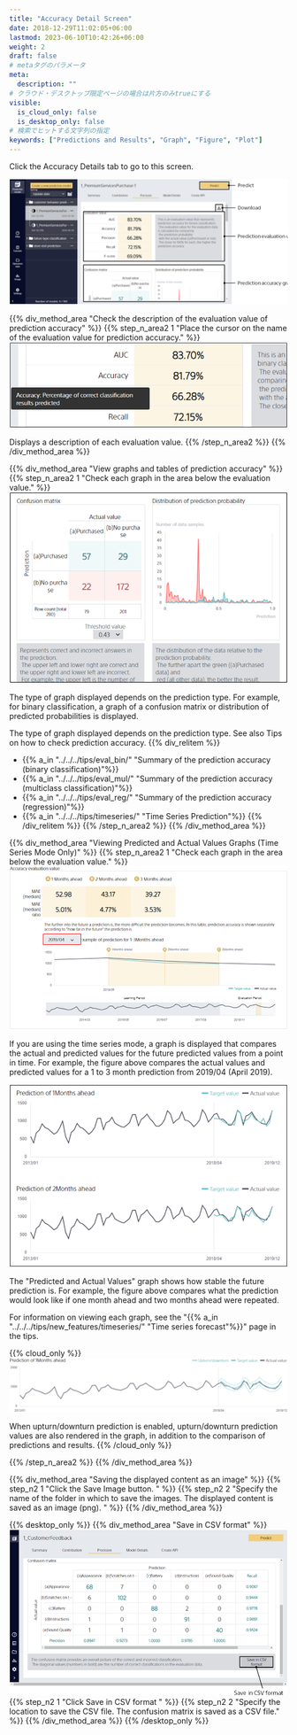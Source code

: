 ```yaml
---
title: "Accuracy Detail Screen"
date: 2018-12-29T11:02:05+06:00
lastmod: 2023-06-10T10:42:26+06:00
weight: 2
draft: false
# metaタグのパラメータ
meta:
  description: ""
# クラウド・デスクトップ限定ページの場合は片方のみtrueにする
visible:
  is_cloud_only: false
  is_desktop_only: false
# 検索でヒットする文字列の指定
keywords: ["Predictions and Results", "Graph", "Figure", "Plot"]
---
```


Click the Accuracy Details tab to go to this screen.

![](../../img_en/t_slide26.png)

{{% div_method_area "Check the description of the evaluation value of prediction accuracy" %}}
{{% step_n_area2 1 "Place the cursor on the name of the evaluation value for prediction accuracy." %}}
![](../../img_en/t_slide41.png)

Displays a description of each evaluation value.
{{% /step_n_area2 %}}
{{% /div_method_area %}}

{{% div_method_area "View graphs and tables of prediction accuracy" %}}
{{% step_n_area2 1 "Check each graph in the area below the evaluation value." %}}
![](../../img_en/t_slide42.png)

The type of graph displayed depends on the prediction type.
For example, for binary classification, a graph of a confusion matrix or distribution of predicted probabilities is displayed.

The type of graph displayed depends on the prediction type. See also Tips on how to check prediction accuracy.
{{% div_relitem %}}

- {{% a_in "../../../tips/eval_bin/" "Summary of the prediction accuracy (binary classification)"%}}
- {{% a_in "../../../tips/eval_mul/" "Summary of the prediction accuracy (multiclass classification)"%}}
- {{% a_in "../../../tips/eval_reg/" "Summary of the prediction accuracy (regression)"%}}
- {{% a_in "../../../tips/timeseries/" "Time Series Prediction"%}}
  {{% /div_relitem %}}
  {{% /step_n_area2 %}}
  {{% /div_method_area %}}

{{% div_method_area "Viewing Predicted and Actual Values Graphs (Time Series Mode Only)" %}}
{{% step_n_area2 1 "Check each graph in the area below the evaluation value." %}}
![](../../img_en/t_slide57.png)

If you are using the time series mode, a graph is displayed that compares the actual and predicted values for the future predicted values from a point in time.
For example, the figure above compares the actual values and predicted values for a 1 to 3 month prediction from 2019/04 (April 2019).

![](../../img_en/t_slide58.png)

The "Predicted and Actual Values" graph shows how stable the future prediction is.
For example, the figure above compares what the prediction would look like if one month ahead and two months ahead were repeated.

For information on viewing each graph, see the "{{% a_in "../../../tips/new_features/timeseries/" "Time series forecast"%}}" page in the tips.

{{% cloud_only %}}
![](../../img_en/t_slide127.png)

When upturn/downturn prediction is enabled, upturn/downturn prediction values are also rendered in the graph, in addition to the comparison of predictions and results.
{{% /cloud_only %}}

{{% /step_n_area2 %}}
{{% /div_method_area %}}

{{% div_method_area "Saving the displayed content as an image" %}}
{{% step_n2 1 "Click the Save Image button. " %}}
{{% step_n2 2 "Specify the name of the folder in which to save the images. The displayed content is saved as an image (png). " %}}
{{% /div_method_area %}}

{{% desktop_only %}}
{{% div_method_area "Save in CSV format" %}}
![](../../img_en/t_slide76.png)
{{% step_n2 1 "Click Save in CSV format " %}}
{{% step_n2 2 "Specify the location to save the CSV file. The confusion matrix is saved as a CSV file." %}}
{{% /div_method_area %}}
{{% /desktop_only %}}
